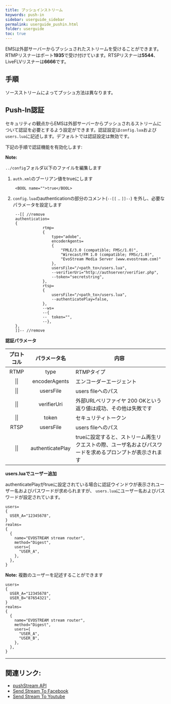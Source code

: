 ```yaml
---
title: プッシュインストリーム
keywords: push-in
sidebar: userguide_sidebar
permalink: userguide_pushin.html
folder: userguide
toc: true
---
```


EMSは外部サーバーからプッシュされたストリームを受けることができます。RTMPリスナーはポート**1935**で受け付けています。RTSPリスナーは**5544**、LiveFLVリスナーは**6666**です。



## 手順

ソースストリームによってプッシュ方法は異なります。



## Push-In認証

セキュリティの観点からEMSは外部サーバーからプッシュされるストリームについて認証を必要とするよう設定ができます。認証設定は`config.lua`および`users.lua`に記述します。デフォルトでは認証設定は無効です。


下記の手順で認証機能を有効化します:

**Note:**


`../config`フォルダ以下のファイルを編集します

1. `auth.xml`のブーリアン値をtrueにします

   ```
    <BOOL name="">true</BOOL>

   ```

2. `config.lua`のauthenticationの部分のコメント(`--[[` .. `]]--`) を外し、必要なパラメータを設定します

   ```
    --[[ //remove
    authentication=
    {
   				rtmp=
   				{
   					type="adobe",
   					encoderAgents=
   					{
   						"FMLE/3.0 (compatible; FMSc/1.0)",
   						"Wirecast/FM 1.0 (compatible; FMSc/1.0)",
   						"EvoStream Media Server (www.evostream.com)"
   					},
   					usersFile="/<path_to>/users.lua",
   					--verifierUri="http://authserver/verifier.php",
   					--token="secretstring",
   				},
   				rtsp=
   				{
   					usersFile="/<path_to>/users.lua",
   					--authenticatePlay=false,
   				},
   				--ws=
   				--{
   				--	token="",
   				--},
    },
    ]]-- //remove
   ```

**認証パラメータ**

| プロトコル |  パラメータ名  | 内容                              |
| :------: | :--------------: | ---------------------------------------- |
|   RTMP   |       type       | RTMPタイプ                           |
|   \|\|   |  encoderAgents   | エンコーダーエージェント             |
|   \|\|   |    usersFile     | users fileへのパス               |
|   \|\|   |   verifierUri    | 外部URLベリファイヤ  200 OKという返り値は成功、その他は失敗です |
|   \|\|   |      token       | セキュリティトークン              |
|   RTSP   |    usersFile     | users fileへのパス               |
|   \|\|   | authenticatePlay | trueに設定すると、ストリーム再生リクエストの際、ユーザ名およびパスワードを求めるプロンプトが表示されます |



**users.luaでユーザー追加**

authenticatePlayがtrueに設定されている場合に認証ウインドウが表示されユーザー名およびパスワードが求められますが、
`users.lua`にユーザー名およびパスワードが設定されています。

```
users=
{
  USER_A="12345678",
}
realms=
{
  {
    name="EVOSTREAM stream router",
    method="Digest",
    users={
      "USER_A",
    },
  },
}

```

**Note:** 複数のユーザーを記述することができます

```
users=
{
  USER_A="12345678",
  USER_B="87654321",
}
realms=
{
  {
    name="EVOSTREAM stream router",
    method="Digest",
    users={
      "USER_A",
      "USER_B",
    },
  },
}
```

------

## 関連リンク:

- [pushStream API](pushStream.html)
- [Send Stream To Facebook](userguide_send.html#facebook-live)
- [Send Stream To Youtube](userguide_send.html#youtube-live)
